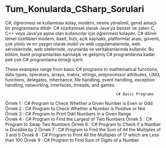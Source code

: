 # Tum_Konularda_CSharp_Sorulari
C#, öğrenmesi ve kullanması kolay, modern, nesne yönelimli, genel amaçlı bir programlama dilidir. C# sözdizimsel olarak Java'ya benzer ve zaten C, C++ veya Java'ya aşina olan kullanıcılar için öğrenmesi kolaydır. C# dilinin temel özellikleri modern, basit, hızlı, açık kaynaklı, platformlar arası, güvenli, çok yönlü ve en yaygın olarak mobil ve web uygulamalarında, web servislerinde, web sitelerinde, oyunlarda ve veritabanlarında kullanılır. Bu bölüm, basit programlardan karmaşık ve gelişmiş C# programlarına kadar pek çok C# programlama örneği içerir.

 These examples range from basic C# programs to mathematical functions, data types, operators, arrays, matrix, strings, preprocessor attributes, LINQ, functions, delegates, inheritance, file handling, event handling, exception handling, networking, interfaces, threads, and games.
 
                                                      C# Basic Programs
                                                      
Örnek 1 : C# Program to Check Whether a Given Number is Even or Odd                                                   
Örnek 2 : C# Program to Check Whether a Number is Positive or Not   
Örnek 3 : C# Program to Print Odd Numbers in a Given Range   
Örnek 4 : C# Program to Find the Largest of Two Numbers
Örnek 5 : C# Program to Swap Two Numbers
Örnek 6 : C# Program to Check if a Number is Divisible by 2
Örnek 7 : C# Program to Find the Sum of All the Multiples of 3 and 5
Örnek 8 : C# Program to Print All the Multiples of 17 which are Less than 100
Örnek 9 : C# Program to Find Sum of Digits of a Number


